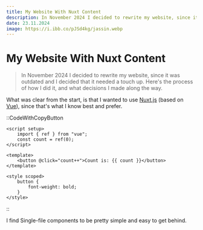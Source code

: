 ```yaml
---
title: My Website With Nuxt Content
description: In November 2024 I decided to rewrite my website, since it was outdated and I decided that it needed a touch up. Here's the process of how I did it, and what decisions I made along the way.
date: 23.11.2024
image: https://i.ibb.co/pJSd4kg/jassin.webp
---
```


# My Website With Nuxt Content

> In November 2024 I decided to rewrite my website, since it was outdated and I decided that it needed a touch up. Here's the process of how I did it, and what decisions I made along the way.

What was clear from the start, is that I wanted to use [Nuxt.js](https://nuxt.com/) (based on [Vue](https://vuejs.org)), since that's what I know best and prefer.

::CodeWithCopyButton

```vue [page.vue]
<script setup>
	import { ref } from "vue";
	const count = ref(0);
</script>

<template>
	<button @click="count++">Count is: {{ count }}</button>
</template>

<style scoped>
	button {
		font-weight: bold;
	}
</style>
```

::

I find Single-file components to be pretty simple and easy to get behind.
